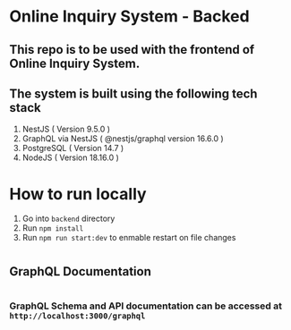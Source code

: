 # Online Inquiry System - Backed

## This repo is to be used with the frontend of Online Inquiry System. 

## The system is built using the following tech stack
1. NestJS ( Version 9.5.0 )
2. GraphQL via NestJS ( @nestjs/graphql version 16.6.0 )
3. PostgreSQL ( Version 14.7 )
4. NodeJS ( Version 18.16.0 )


# 

# How to run locally

1. Go into `backend` directory
2. Run `npm install` 
3. Run `npm run start:dev` to enmable restart on file changes

#
## GraphQL Documentation
#
### GraphQL Schema and API documentation can be accessed at `http://localhost:3000/graphql`